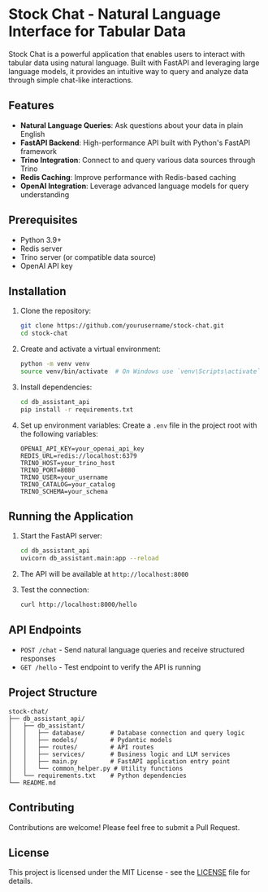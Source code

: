 # Stock Chat - Natural Language Interface for Tabular Data

Stock Chat is a powerful application that enables users to interact with tabular data using natural language. Built with FastAPI and leveraging large language models, it provides an intuitive way to query and analyze data through simple chat-like interactions.

## Features

- **Natural Language Queries**: Ask questions about your data in plain English
- **FastAPI Backend**: High-performance API built with Python's FastAPI framework
- **Trino Integration**: Connect to and query various data sources through Trino
- **Redis Caching**: Improve performance with Redis-based caching
- **OpenAI Integration**: Leverage advanced language models for query understanding

## Prerequisites

- Python 3.9+
- Redis server
- Trino server (or compatible data source)
- OpenAI API key

## Installation

1. Clone the repository:
   ```bash
   git clone https://github.com/yourusername/stock-chat.git
   cd stock-chat
   ```

2. Create and activate a virtual environment:
   ```bash
   python -m venv venv
   source venv/bin/activate  # On Windows use `venv\Scripts\activate`
   ```

3. Install dependencies:
   ```bash
   cd db_assistant_api
   pip install -r requirements.txt
   ```

4. Set up environment variables:
   Create a `.env` file in the project root with the following variables:
   ```
   OPENAI_API_KEY=your_openai_api_key
   REDIS_URL=redis://localhost:6379
   TRINO_HOST=your_trino_host
   TRINO_PORT=8080
   TRINO_USER=your_username
   TRINO_CATALOG=your_catalog
   TRINO_SCHEMA=your_schema
   ```

## Running the Application

1. Start the FastAPI server:
   ```bash
   cd db_assistant_api
   uvicorn db_assistant.main:app --reload
   ```

2. The API will be available at `http://localhost:8000`

3. Test the connection:
   ```bash
   curl http://localhost:8000/hello
   ```

## API Endpoints

- `POST /chat` - Send natural language queries and receive structured responses
- `GET /hello` - Test endpoint to verify the API is running

## Project Structure

```
stock-chat/
├── db_assistant_api/
│   ├── db_assistant/
│   │   ├── database/       # Database connection and query logic
│   │   ├── models/         # Pydantic models
│   │   ├── routes/         # API routes
│   │   ├── services/       # Business logic and LLM services
│   │   ├── main.py         # FastAPI application entry point
│   │   └── common_helper.py # Utility functions
│   └── requirements.txt    # Python dependencies
└── README.md
```

## Contributing

Contributions are welcome! Please feel free to submit a Pull Request.

## License

This project is licensed under the MIT License - see the [LICENSE](LICENSE) file for details.
